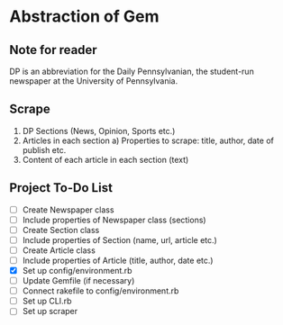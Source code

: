 # Abstraction of Gem

## Note for reader
  DP is an abbreviation for the Daily Pennsylvanian, the student-run newspaper at the University of Pennsylvania.

## Scrape 
  1) DP Sections (News, Opinion, Sports etc.)
  2) Articles in each section 
      a) Properties to scrape: title, author, date of publish etc.
  3) Content of each article in each section (text)

## Project To-Do List
- [ ] Create Newspaper class
- [ ] Include properties of Newspaper class (sections)
- [ ] Create Section class
- [ ] Include properties of Section (name, url, article etc.)
- [ ] Create Article class
- [ ] Include properties of Article (title, author, date etc.)
- [x] Set up config/environment.rb
- [ ] Update Gemfile (if necessary)
- [ ] Connect rakefile to config/environment.rb
- [ ] Set up CLI.rb
- [ ] Set up scraper  

